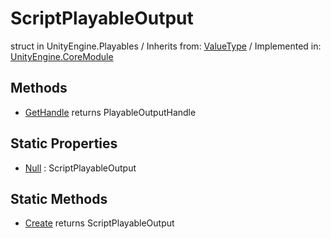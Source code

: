 # ScriptPlayableOutput
struct in UnityEngine.Playables
 / Inherits from: <a href="https://docs.unity3d.com/6000.0/Documentation/ScriptReference/ValueType.html">ValueType</a> / Implemented in: <a href="https://docs.unity3d.com/6000.0/Documentation/ScriptReference/UnityEngine.CoreModule.html">UnityEngine.CoreModule</a>
## Methods
- <a href="https://docs.unity3d.com/6000.0/Documentation/ScriptReference/ScriptPlayableOutput.GetHandle.html">GetHandle</a> returns PlayableOutputHandle
## Static Properties
- <a href="https://docs.unity3d.com/6000.0/Documentation/ScriptReference/ScriptPlayableOutput-Null.html">Null</a> : ScriptPlayableOutput
## Static Methods
- <a href="https://docs.unity3d.com/6000.0/Documentation/ScriptReference/ScriptPlayableOutput.Create.html">Create</a> returns ScriptPlayableOutput
